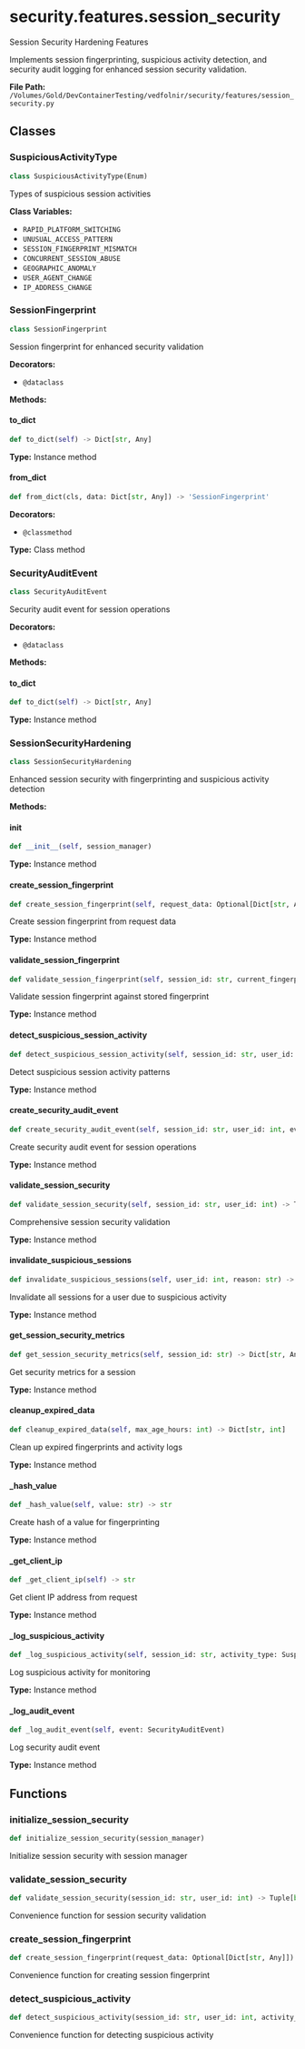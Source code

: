 # security.features.session_security

Session Security Hardening Features

Implements session fingerprinting, suspicious activity detection, and security audit logging
for enhanced session security validation.

**File Path:** `/Volumes/Gold/DevContainerTesting/vedfolnir/security/features/session_security.py`

## Classes

### SuspiciousActivityType

```python
class SuspiciousActivityType(Enum)
```

Types of suspicious session activities

**Class Variables:**
- `RAPID_PLATFORM_SWITCHING`
- `UNUSUAL_ACCESS_PATTERN`
- `SESSION_FINGERPRINT_MISMATCH`
- `CONCURRENT_SESSION_ABUSE`
- `GEOGRAPHIC_ANOMALY`
- `USER_AGENT_CHANGE`
- `IP_ADDRESS_CHANGE`

### SessionFingerprint

```python
class SessionFingerprint
```

Session fingerprint for enhanced security validation

**Decorators:**
- `@dataclass`

**Methods:**

#### to_dict

```python
def to_dict(self) -> Dict[str, Any]
```

**Type:** Instance method

#### from_dict

```python
def from_dict(cls, data: Dict[str, Any]) -> 'SessionFingerprint'
```

**Decorators:**
- `@classmethod`

**Type:** Class method

### SecurityAuditEvent

```python
class SecurityAuditEvent
```

Security audit event for session operations

**Decorators:**
- `@dataclass`

**Methods:**

#### to_dict

```python
def to_dict(self) -> Dict[str, Any]
```

**Type:** Instance method

### SessionSecurityHardening

```python
class SessionSecurityHardening
```

Enhanced session security with fingerprinting and suspicious activity detection

**Methods:**

#### __init__

```python
def __init__(self, session_manager)
```

**Type:** Instance method

#### create_session_fingerprint

```python
def create_session_fingerprint(self, request_data: Optional[Dict[str, Any]]) -> SessionFingerprint
```

Create session fingerprint from request data

**Type:** Instance method

#### validate_session_fingerprint

```python
def validate_session_fingerprint(self, session_id: str, current_fingerprint: SessionFingerprint) -> Tuple[bool, Optional[str]]
```

Validate session fingerprint against stored fingerprint

**Type:** Instance method

#### detect_suspicious_session_activity

```python
def detect_suspicious_session_activity(self, session_id: str, user_id: int, activity_type: str, details: Dict[str, Any]) -> bool
```

Detect suspicious session activity patterns

**Type:** Instance method

#### create_security_audit_event

```python
def create_security_audit_event(self, session_id: str, user_id: int, event_type: str, severity: str, details: Dict[str, Any]) -> SecurityAuditEvent
```

Create security audit event for session operations

**Type:** Instance method

#### validate_session_security

```python
def validate_session_security(self, session_id: str, user_id: int) -> Tuple[bool, List[str]]
```

Comprehensive session security validation

**Type:** Instance method

#### invalidate_suspicious_sessions

```python
def invalidate_suspicious_sessions(self, user_id: int, reason: str) -> int
```

Invalidate all sessions for a user due to suspicious activity

**Type:** Instance method

#### get_session_security_metrics

```python
def get_session_security_metrics(self, session_id: str) -> Dict[str, Any]
```

Get security metrics for a session

**Type:** Instance method

#### cleanup_expired_data

```python
def cleanup_expired_data(self, max_age_hours: int) -> Dict[str, int]
```

Clean up expired fingerprints and activity logs

**Type:** Instance method

#### _hash_value

```python
def _hash_value(self, value: str) -> str
```

Create hash of a value for fingerprinting

**Type:** Instance method

#### _get_client_ip

```python
def _get_client_ip(self) -> str
```

Get client IP address from request

**Type:** Instance method

#### _log_suspicious_activity

```python
def _log_suspicious_activity(self, session_id: str, activity_type: SuspiciousActivityType, details: Dict[str, Any])
```

Log suspicious activity for monitoring

**Type:** Instance method

#### _log_audit_event

```python
def _log_audit_event(self, event: SecurityAuditEvent)
```

Log security audit event

**Type:** Instance method

## Functions

### initialize_session_security

```python
def initialize_session_security(session_manager)
```

Initialize session security with session manager

### validate_session_security

```python
def validate_session_security(session_id: str, user_id: int) -> Tuple[bool, List[str]]
```

Convenience function for session security validation

### create_session_fingerprint

```python
def create_session_fingerprint(request_data: Optional[Dict[str, Any]]) -> SessionFingerprint
```

Convenience function for creating session fingerprint

### detect_suspicious_activity

```python
def detect_suspicious_activity(session_id: str, user_id: int, activity_type: str, details: Dict[str, Any]) -> bool
```

Convenience function for detecting suspicious activity

